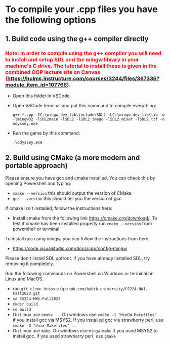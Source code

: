 # To compile your .cpp files you have the following options

## 1. Build code using the g++ compiler directly

### <span style="color:red"> Note: In order to compile using the g++ compiler you will need to install and setup SDL and the mingw library in your machine's C drive. The tutorial to install these is given in the combined OOP lecture site on Canvas (https://hulms.instructure.com/courses/3244/files/367336?module_item_id=107766).

- Open this folder in VSCode
- Open VSCode terminal and put this command to compile everything:

	`g++ *.cpp -IC:\mingw_dev_lib\include\SDL2 -LC:\mingw_dev_lib\lib -w -lmingw32 -lSDL2main -lSDL2 -lSDL2_image -lSDL2_mixer -lSDL2_ttf -o odyssey.exe`

- Run the game by this command:

	`.\odyssey.exe`

## 2. Build using CMake (a more modern and portable approach)
Please ensure you have gcc and cmake installed. You can check this by opening Powershell and typing:
 - `cmake --version` this should output the version of CMake
 - `gcc --version` this should tell you the version of gcc

If cmake isn't installed, follow the instructions here:
- Install cmake from the following link https://cmake.org/download/. To test if cmake has been installed properly run `cmake --version` from powershell or terminal

To install gcc using mingw, you can follow the instructions from here:
- https://code.visualstudio.com/docs/cpp/config-mingw

Please don't install SDL upfront. If you have already installed SDL, try removing it completely.

Run the following commands on Powershell on Windows or terminal on Linux and MacOS.
- run `git clone https://github.com/habib-university/CS224-HW1-Fall2023.git`
- `cd CS224-HW1-Fall2023`
- `mkdir build`
- `cd build`
- On Linux use `cmake ..`. On windows use `cmake -G "MinGW Makefiles" ..` if you install gcc via MSYS2. If you installed gcc via strawberry perl, use `cmake -G "Unix Makefiles" ..`
- On Linux use `make`. On windows use `mingw-make` if you used MSYS2 to install gcc. If you used strawberry perl, use `gmake`
